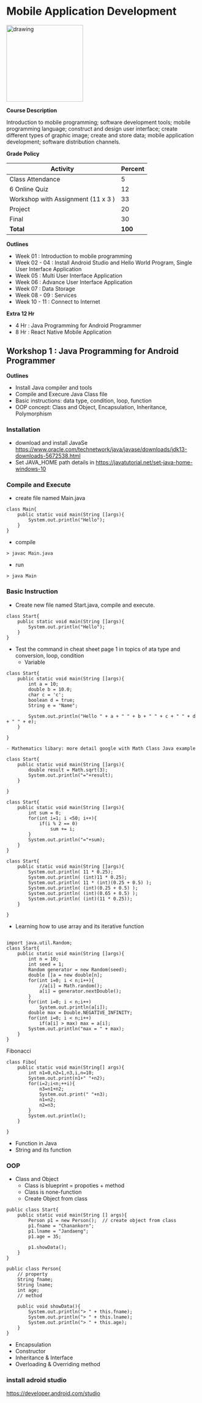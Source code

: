 # Mobile Application Development

<img src="me.png" alt="drawing" width="200"/>


**Course Description**

Introduction to mobile programming; software development tools; mobile programming language; construct and design user interface; create different types of graphic image; create and store data; mobile application development; software distribution channels.

**Grade Policy**

| Activity  | Percent |
| -------------| ------------- |
|Class Attendance	| 5|
|6 Online Quiz 	|12|
|Workshop with Assignment (11 x 3 )	|33|
|Project	|20|
|Final	|30|
|**Total**	|**100**|


**Outlines**
- Week 01 : Introduction to mobile programming
- Week 02 - 04 : Install Android Studio and Hello World Program, Single User Interface Application
- Week 05  : Multi User Interface Application
- Week 06 : Advance User Interface Application
- Week 07 : Data Storage
- Week 08 - 09 : Services
- Week 10 - 11 : Connect to Internet 

**Extra 12 Hr**
- 4 Hr : Java Programming for Android Programmer
- 8 Hr : React Native Mobile Application

## Workshop 1 : Java Programming for Android Programmer

**Outlines**
- Install Java compiler and tools
- Compile and Execure Java Class file 
- Basic instructions: data type, condition, loop, function
- OOP concept: Class and Object, Encapsulation, Inheritance, Polymorphism

### Installation
- download and install JavaSe https://www.oracle.com/technetwork/java/javase/downloads/jdk13-downloads-5672538.html
- Set JAVA_HOME path details in https://javatutorial.net/set-java-home-windows-10

### Compile and Execute
- create file named Main.java
```
class Main{
    public static void main(String []args){
        System.out.println("Hello");
    }
}
```
- compile 
```
> javac Main.java
```
- run
```
> java Main
```
### Basic Instruction
- Create new file named Start.java, compile and execute.
```
class Start{
    public static void main(String []args){
        System.out.println("Hello");
    }
}
```
- Test the command in cheat sheet page 1 in topics of ata type and conversion, loop, condition
    - Variable
```
class Start{
    public static void main(String []args){
        int a = 10;
        double b = 10.0;
        char c = 'c';
        boolean d = true;
        String e = "Name";

        System.out.println("Hello " + a + " " + b + " " + c + " " + d + " " + e);
    }

}
```
    - Mathematics libary: more detail google with Math Class Java example
```
class Start{
    public static void main(String []args){
        double result = Math.sqrt(3);
        System.out.println("="+result);
    }

}
```  
```
class Start{
    public static void main(String []args){
        int sum = 0;
        for(int i=1; i <50; i++){
            if(i % 2 == 0)
                sum += i;
        }        
        System.out.println("="+sum);
    }
}
```
```
class Start{
    public static void main(String []args){
        System.out.println( 11 * 0.25);
        System.out.println( (int)11 * 0.25);
        System.out.println( 11 * (int)(0.25 + 0.5) );
        System.out.println( (int)(0.25 + 0.5) );
        System.out.println( (int)(0.65 + 0.5) );
        System.out.println( (int)(11 * 0.25));
    }

}
```  
- Learning how to use array and its iterative function 
```

import java.util.Random;
class Start{
    public static void main(String []args){
        int n = 10;
        int seed = 1;
        Random generator = new Random(seed);
        double []a = new double[n];
        for(int i=0; i < n;i++){
            //a[i] = Math.random();
            a[i] = generator.nextDouble();
        }
        for(int i=0; i < n;i++)
            System.out.println(a[i]);
        double max = Double.NEGATIVE_INFINITY;
        for(int i=0; i < n;i++)
            if(a[i] > max) max = a[i];
        System.out.println("max = " + max);
    }
}
```
Fibonacci
```
class Fibo{
    public static void main(String[] args){
        int n1=0,n2=1,n3,i,n=10;    
        System.out.print(n1+" "+n2);
        for(i=2;i<n;++i){    
            n3=n1+n2;    
            System.out.print(" "+n3);    
            n1=n2;    
            n2=n3;    
        }
        System.out.println();    
    }
    
}
```
- Function in Java
- String and its function

### OOP
- Class and Object
   - Class is blueprint = propoties + method
   - Class is none-function
   - Create Object from class
```
public class Start{
    public static void main(String [] args){
        Person p1 = new Person();  // create object from class
        p1.fname = "Chanankorn";
        p1.lname = "Jandaeng";
        p1.age = 35;

        p1.showData();
    }
}
```  
```
public class Person{
    // property
    String fname;
    String lname;
    int age;
    // method

    public void showData(){
        System.out.println("> " + this.fname);
        System.out.println("> " + this.lname);
        System.out.println("> " + this.age);
    }
}
``` 


- Encapsulation
- Constructor
- Inheritance & Interface
- Overloading & Overriding method



### install adroid studio
https://developer.android.com/studio